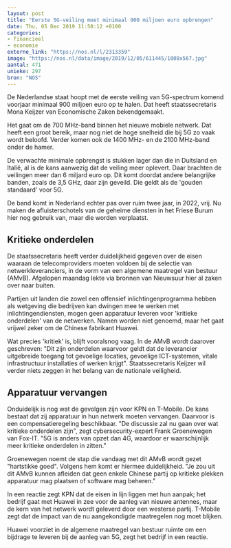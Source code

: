```yaml
---
layout: post
title: "Eerste 5G-veiling moet minimaal 900 miljoen euro opbrengen"
date: Thu, 05 Dec 2019 11:50:12 +0100
categories: 
- financieel 
- economie 
externe_link: "https://nos.nl/l/2313359"
image: "https://nos.nl/data/image/2019/12/05/611445/1008x567.jpg"
aantal: 471
unieke: 297
bron: "NOS"
---
```


<p>De Nederlandse staat hoopt met de eerste veiling van 5G-spectrum komend voorjaar minimaal 900 miljoen euro op te halen. Dat heeft staatssecretaris Mona Keijzer van Economische Zaken bekendgemaakt.</p>
<p>Het gaat om de 700 MHz-band binnen het nieuwe mobiele netwerk. Dat heeft een groot bereik, maar nog niet de hoge snelheid die bij 5G zo vaak wordt beloofd. Verder komen ook de 1400 MHz- en de 2100 MHz-band onder de hamer.</p>
<p>De verwachte minimale opbrengst is stukken lager dan die in Duitsland en Italië, al is de kans aanwezig dat de veiling meer oplevert. Daar brachten de veilingen meer dan 6 miljard euro op. Dit komt doordat andere belangrijke banden, zoals de 3,5 GHz, daar zijn geveild. Die geldt als de 'gouden standaard' voor 5G.</p>
<p>De band komt in Nederland echter pas over ruim twee jaar, in 2022, vrij. Nu maken de afluisterschotels van de geheime diensten in het Friese Burum hier nog gebruik van, maar die worden verplaatst.</p>
<h2>Kritieke onderdelen</h2>
<p>De staatssecretaris heeft verder duidelijkheid gegeven over de eisen waaraan de telecomproviders moeten voldoen bij de selectie van netwerkleveranciers, in de vorm van een algemene maatregel van bestuur (AMvB). Afgelopen maandag lekte via bronnen van Nieuwsuur hier al zaken over naar buiten.</p>
<p>Partijen uit landen die zowel een offensief inlichtingenprogramma hebben als wetgeving die bedrijven kan dwingen mee te werken met inlichtingendiensten, mogen geen apparatuur leveren voor 'kritieke onderdelen' van de netwerken. Namen worden niet genoemd, maar het gaat vrijwel zeker om de Chinese fabrikant Huawei.</p>
<p>Wat precies 'kritiek' is, blijft vooralsnog vaag. In de AMvB wordt daarover geschreven: "Dit zijn onderdelen waarvoor geldt dat de leverancier uitgebreide toegang tot gevoelige locaties, gevoelige ICT-systemen, vitale infrastructuur installaties of werken krijgt". Staatssecretaris Keijzer wil verder niets zeggen in het belang van de nationale veiligheid.</p>
<h2>Apparatuur vervangen</h2>
<p>Onduidelijk is nog wat de gevolgen zijn voor KPN en T-Mobile. De kans bestaat dat zij apparatuur in hun netwerk moeten vervangen. Daarvoor is een compensatieregeling beschikbaar. "De discussie zal nu gaan over wat kritieke onderdelen zijn", zegt cybersecurity-expert Frank Groenewegen van Fox-IT. "5G is anders van opzet dan 4G, waardoor er waarschijnlijk meer kritieke onderdelen in zitten."</p>
<p>Groenewegen noemt de stap die vandaag met dit AMvB wordt gezet "hartstikke goed". Volgens hem komt er hiermee duidelijkheid. "Je zou uit dit AMvB kunnen afleiden dat geen enkele Chinese partij op kritieke plekken apparatuur mag plaatsen of software mag beheren."</p>
<p>In een reactie zegt KPN dat de eisen in lijn liggen met hun aanpak; het bedrijf gaat met Huawei in zee voor de aanleg van nieuwe antennes, maar de kern van het netwerk wordt geleverd door een westerse partij. T-Mobile zegt dat de impact van de nu aangekondigde maatregelen nog moet blijken.</p>
<p>Huawei voorziet in de algemene maatregel van bestuur ruimte om een bijdrage te leveren bij de aanleg van 5G, zegt het bedrijf in een reactie.</p>
